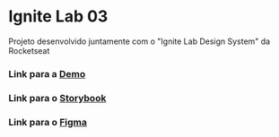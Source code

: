 # Ignite Lab 03
Projeto desenvolvido juntamente com o "Ignite Lab Design System" da Rocketseat

### Link para a [Demo](https://ignite-lab-03-2ay0gw06t-yellowmoonastronaut.vercel.app/)
### Link para o [Storybook](https://yellowmoonastronaut.github.io/ignite-lab-03)
### Link para o [Figma](https://www.figma.com/file/ffeuSu4JValfrX6pU1ZPDL/Ignite-Lab-%7C-03?node-id=0%3A1)
